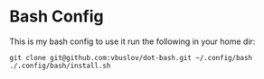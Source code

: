 # Bash Config

This is my bash config to use it run the following in your home dir:

    git clone git@github.com:vbuslov/dot-bash.git ~/.config/bash
    ./.config/bash/install.sh

